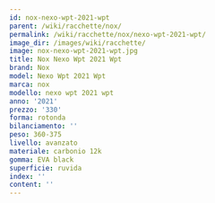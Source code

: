 ```yaml
---
id: nox-nexo-wpt-2021-wpt
parent: /wiki/racchette/nox/
permalink: /wiki/racchette/nox/nexo-wpt-2021-wpt/
image_dir: /images/wiki/racchette/
image: nox-nexo-wpt-2021-wpt.jpg
title: Nox Nexo Wpt 2021 Wpt
brand: Nox
model: Nexo Wpt 2021 Wpt
marca: nox
modello: nexo wpt 2021 wpt
anno: '2021'
prezzo: '330'
forma: rotonda
bilanciamento: ''
peso: 360-375
livello: avanzato
materiale: carbonio 12k
gomma: EVA black
superficie: ruvida
index: ''
content: ''
---
```

